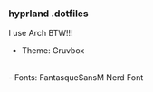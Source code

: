 ### hyprland .dotfiles

I use Arch BTW!!!
<br>
 - Theme: Gruvbox
<br>
 - Fonts: FantasqueSansM Nerd Font


